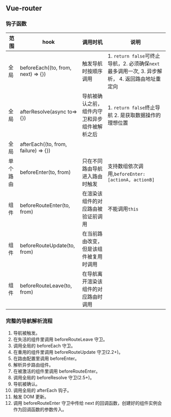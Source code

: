 ## Vue-router

### 钩子函数

| 范围 | hook | 调用时机 | 说明 |
|--|--|--|--|
|全局|beforeEach((to, from, next) => {})|触发导航时按顺序调用|1. `return false`可终止导航，2. 必须确保`next`最多调用一次, 3. 异步解析， 4. 返回路由地址重定向|
|全局|afterResolve(async to=>{})|导航被确认之前，组件内守卫和异步组件被解析之后| 1. `return false`终止导航 2. 是获取数据操作的理想位置|
|全局|afterEach((to, from, failure) => {})|||
|单个路由|beforeEnter(to, from)|只在不同路由导航进入路由时触发|支持数组依次调用,`beforeEnter:[actionA, actionB]`|
|组件|beforeRouteEnter(to, from)|在渲染该组件的对应路由被验证前调用|不能调用`this`|
|组件|beforeRouteUpdate(to, from)|在当前路由改变，但是该组件被复用时调用||
|组件|beforeRouteLeave(to, from)|在导航离开渲染该组件的对应路由时调用||

### 完整的导航解析流程
1. 导航被触发。
2. 在失活的组件里调用 beforeRouteLeave 守卫。
3. 调用全局的 beforeEach 守卫。
4. 在重用的组件里调用 beforeRouteUpdate 守卫(2.2+)。
5. 在路由配置里调用 beforeEnter。
6. 解析异步路由组件。
7. 在被激活的组件里调用 beforeRouteEnter。
8. 调用全局的 beforeResolve 守卫(2.5+)。
9. 导航被确认。
10. 调用全局的 afterEach 钩子。
11. 触发 DOM 更新。
12. 调用 beforeRouteEnter 守卫中传给 next 的回调函数，创建好的组件实例会作为回调函数的参数传入。
